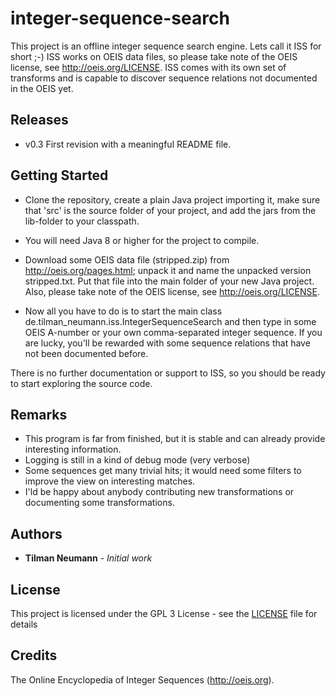 # integer-sequence-search

This project is an offline integer sequence search engine. Lets call it ISS for short ;-)
ISS works on OEIS data files, so please take note of the OEIS license, see http://oeis.org/LICENSE.
ISS comes with its own set of transforms and is capable to discover sequence relations not documented in the OEIS yet.


## Releases

* v0.3 First revision with a meaningful README file.


## Getting Started

* Clone the repository, create a plain Java project importing it, make sure that 'src' is the source folder of your project, and add the jars from the lib-folder to your classpath. 

* You will need Java 8 or higher for the project to compile.

* Download some OEIS data file (stripped.zip) from http://oeis.org/pages.html; unpack it and name the unpacked version stripped.txt.
Put that file into the main folder of your new Java project. Also, please take note of the OEIS license, see http://oeis.org/LICENSE.

* Now all you have to do is to start the main class de.tilman_neumann.iss.IntegerSequenceSearch and then type in some
OEIS A-number or your own comma-separated integer sequence. If you are lucky, you'll be rewarded with some sequence relations
that have not been documented before.

There is no further documentation or support to ISS, so you should be ready to start exploring the source code.


## Remarks

* This program is far from finished, but it is stable and can already provide interesting information.
* Logging is still in a kind of debug mode (very verbose)
* Some sequences get many trivial hits; it would need some filters to improve the view on interesting matches.
* I'ld be happy about anybody contributing new transformations or documenting some transformations.


## Authors

* **Tilman Neumann** - *Initial work*


## License

This project is licensed under the GPL 3 License - see the [LICENSE](LICENSE) file for details


## Credits

The Online Encyclopedia of Integer Sequences (http://oeis.org).

